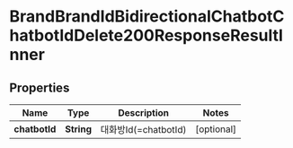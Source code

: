 

# BrandBrandIdBidirectionalChatbotChatbotIdDelete200ResponseResultInner


## Properties

| Name | Type | Description | Notes |
|------------ | ------------- | ------------- | -------------|
|**chatbotId** | **String** | 대화방Id(&#x3D;chatbotId) |  [optional] |




